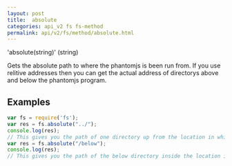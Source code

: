 ```yaml
---
layout: post
title:  absolute
categories: api_v2 fs fs-method
permalink: api/v2/fs/method/absolute.html
---
```

'absolute(string)' (string)

Gets the absolute path to where the phantomjs is been run from.
If you use relitive addresses then you can get the actual address of directorys above and below the phantomjs program.

## Examples

```javascript
var fs = require('fs');
var res = fs.absolute("../");
console.log(res);
// This gives you the path of one directory up from the location in which the phantomjs is running.
var res = fs.absolute("/below");
console.log(res);
// This gives you the path of the below directory inside the location in which the phantomjs is running.
```








